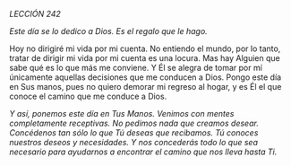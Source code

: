 *LECCIÓN 242*

*Este día se lo dedico a Dios. Es el regalo que le hago.*

Hoy no dirigiré mi vida por mi cuenta. No entiendo el mundo, por lo tanto, tratar de dirigir mi vida por mi cuenta es una locura. Mas hay Alguien que sabe qué es lo que más me conviene. Y Él se alegra de tomar por mí únicamente aquellas decisiones que me conducen a Dios. Pongo este día en Sus manos, pues no quiero demorar mi regreso al hogar, y es Él el que conoce el camino que me conduce a Dios.

_Y así, ponemos este día en Tus Manos. Venimos con mentes completamente receptivas. No pedimos nada que creamos desear. Concédenos tan sólo lo que Tú deseas que recibamos. Tú conoces nuestros deseos y necesidades. Y nos concederás todo lo que sea necesario para ayudarnos a encontrar el camino que nos lleva hasta Ti._